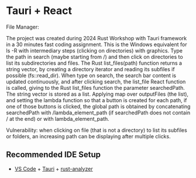 # Tauri + React

File Manager:

The project was created during 2024 Rust Workshop with Tauri framework in a 30 minutes
fast coding assignment. This is the Windows equivalent for ls -R with intermediary steps
(clicking on directories) with graphics. Type the path in search (maybe starting from /)
and then click on directories to list its subdirectories and files. The Rust list_files(path)
function returns a string vector, by creating a directory iterator and reading its subfiles
if possible (fs::read_dir). When type on search, the search bar content is updated continuously,
and after clicking search, the list_file React function is called, giving to the Rust list_files
function the parameter searchedPath. The string vector is stored as a list. Applying map over
outputFiles (the list), and setting the lambda function so that a button is created for each path,
if one of those buttons is clicked, the global path is obtained by concatenating searchedPath with
/lambda_element_path (if searchedPath does not contain / at the end) or with lambda_element_path.

Vulnerability: when clicking on file (that is not a directory) to list its subfiles or folders,
an increasing path can be displaying after multiple clicks.

## Recommended IDE Setup

- [VS Code](https://code.visualstudio.com/) + [Tauri](https://marketplace.visualstudio.com/items?itemName=tauri-apps.tauri-vscode) + [rust-analyzer](https://marketplace.visualstudio.com/items?itemName=rust-lang.rust-analyzer)
